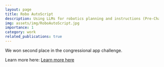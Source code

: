 ```yaml
---
layout: page
title: Robo AutoScript
description: Using LLMs for robotics planning and instructions (Pre-ChatGPT)
img: assets/img/RoboAutoScript.jpg
importance: 1
category: work
related_publications: true
---
```


We won second place in the congressional app challenge.

Learn more here: [Learn more here](https://github.com/ELROSTEM/Robo-autoscript)

